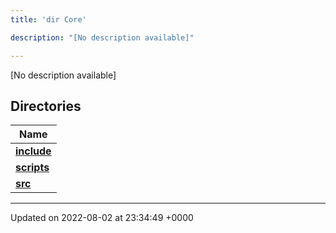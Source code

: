 ```yaml
---
title: 'dir Core'

description: "[No description available]"

---
```







[No description available]

## Directories

| Name           |
| -------------- |
| **[include](/documentation/code/gambit_sphinx/files/dir_4cd4c13d01dc4f9c94211f072e8c6dd9/#dir-include)**  |
| **[scripts](/documentation/code/gambit_sphinx/files/dir_5a9368dd7ffdf691a264d6aaa70592eb/#dir-scripts)**  |
| **[src](/documentation/code/gambit_sphinx/files/dir_6635075fd29d94b1e79ef2060fed20a6/#dir-src)**  |






-------------------------------

Updated on 2022-08-02 at 23:34:49 +0000
